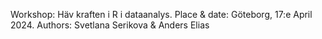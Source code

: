Workshop: Häv kraften i R i dataanalys.
Place & date: Göteborg, 17:e April 2024.
Authors: Svetlana Serikova & Anders Elias
